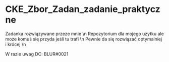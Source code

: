 # CKE_Zbor_Zadan_zadanie_praktyczne

Zadanka rozwiązywane przeze mnie \n
Repozytorium dla mojego użytku ale może komuś się przyda jeśli tu trafi \n
Pewnie da się rozwiązać optymalniej i krócej \n

W razie uwag DC: BLUR#0021
